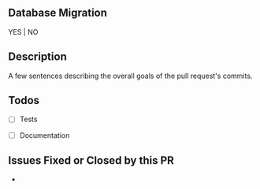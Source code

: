 ## Database Migration
YES | NO

## Description
A few sentences describing the overall goals of the pull request's commits.

## Todos
- [ ] Tests
- [ ] Documentation


## Issues Fixed or Closed by this PR

* 
